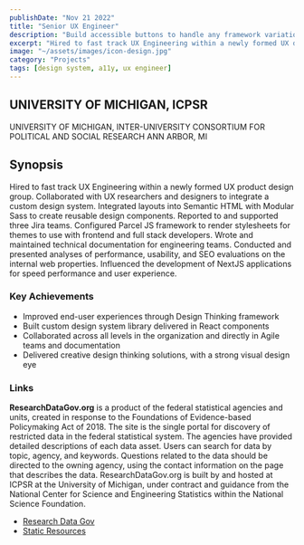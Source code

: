 ```yaml
---
publishDate: "Nov 21 2022"
title: "Senior UX Engineer"
description: "Build accessible buttons to handle any framework variation"
excerpt: "Hired to fast track UX Engineering within a newly formed UX design group. Integrated layouts into Semantic HTML with Modular Sass to create reusable design components."
image: "~/assets/images/icon-design.jpg"
category: "Projects"
tags: [design system, a11y, ux engineer]
---
```


## UNIVERSITY OF MICHIGAN, ICPSR

UNIVERSITY OF MICHIGAN,
INTER-UNIVERSITY CONSORTIUM FOR POLITICAL AND SOCIAL RESEARCH
ANN ARBOR, MI

## Synopsis

Hired to fast track UX Engineering within a newly formed UX product design group. Collaborated with UX researchers and designers to integrate a custom design system. Integrated layouts into Semantic HTML with Modular Sass to create reusable design components. Reported to and supported three Jira teams. Configured Parcel JS framework to render stylesheets for themes to use with frontend and full stack developers. Wrote and maintained technical documentation for engineering teams. Conducted and presented analyses of performance, usability, and SEO evaluations on the internal web properties. Influenced the development of NextJS applications for speed performance and user experience.

### Key Achievements

- Improved end-user experiences through Design Thinking framework
- Built custom design system library delivered in React components
- Collaborated across all levels in the organization and directly in Agile teams and documentation
- Delivered creative design thinking solutions, with a strong visual design eye

### Links

**ResearchDataGov.org** is a product of the federal statistical agencies and units, created in response to the Foundations of Evidence-based Policymaking Act of 2018. The site is the single portal for discovery of restricted data in the federal statistical system. The agencies have provided detailed descriptions of each data asset. Users can search for data by topic, agency, and keywords. Questions related to the data should be directed to the owning agency, using the contact information on the page that describes the data. ResearchDataGov.org is built by and hosted at ICPSR at the University of Michigan, under contract and guidance from the National Center for Science and Engineering Statistics within the National Science Foundation.

- [Research Data Gov](https://rdg-ui-rdg-uat.apps.cluster0.ocp.icpsr.umich.edu/)
- [Static Resources](https://umich.edu/icpsr/static/)
